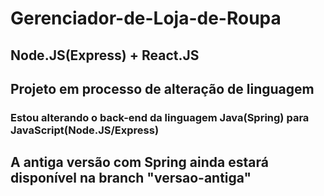 # Gerenciador-de-Loja-de-Roupa
## Node.JS(Express) + React.JS

## Projeto em processo de alteração de linguagem
### Estou alterando o back-end da linguagem Java(Spring) para JavaScript(Node.JS/Express)

## A antiga versão com Spring ainda estará disponível na branch "versao-antiga"